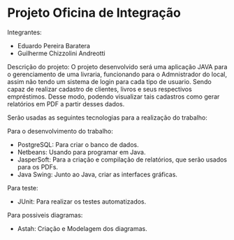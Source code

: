 # Projeto Oficina de Integração

Integrantes:
- Eduardo Pereira Baratera 
- Guilherme Chizzolini Andreotti

Descrição do projeto:
O projeto desenvolvido será uma aplicação JAVA para o gerenciamento de uma livraria, funcionando para o Admnistrador do local, assim não tendo um sistema de login para cada tipo de usuario. Sendo capaz de realizar cadastro de clientes, livros e seus respectivos empréstimos. Desse modo, podendo visualizar tais cadastros como gerar relatórios em PDF a partir desses dados.

Serão usadas as seguintes tecnologias para a realização do trabalho:
 
 Para o desenvolvimento do trabalho:
 - PostgreSQL: Para criar o banco de dados.
 - Netbeans: Usando para programar em Java.
 - JasperSoft: Para a criação e compilação de relatórios, que serão usados para os PDFs.
 - Java Swing: Junto ao Java, criar as interfaces gráficas.

 Para teste:
 - JUnit: Para realizar os testes automatizados.
 
 Para possiveis diagramas:
 - Astah: Criação e Modelagem dos diagramas.


